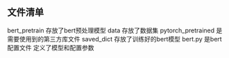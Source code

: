 ## 文件清单
bert_pretrain 存放了bert预处理模型
data 存放了数据集
pytorch_pretrained 是需要使用到的第三方库文件
saved_dict 存放了训练好的bert模型
bert.py 是bert配置文件 定义了模型和配置参数
